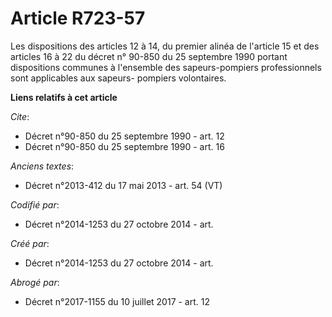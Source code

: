 # Article R723-57

Les dispositions des articles 12 à 14, du premier alinéa de l'article 15 et des articles 16 à 22 du décret n° 90-850 du 25
septembre 1990 portant dispositions communes à l'ensemble des sapeurs-pompiers professionnels sont applicables aux sapeurs-
pompiers volontaires.

**Liens relatifs à cet article**

_Cite_:

  - Décret n°90-850 du 25 septembre 1990 - art. 12
  - Décret n°90-850 du 25 septembre 1990 - art. 16

_Anciens textes_:

  - Décret n°2013-412 du 17 mai 2013 - art. 54 (VT)

_Codifié par_:

  - Décret n°2014-1253 du 27 octobre 2014 - art.

_Créé par_:

  - Décret n°2014-1253 du 27 octobre 2014 - art.

_Abrogé par_:

  - Décret n°2017-1155 du 10 juillet 2017 - art. 12
